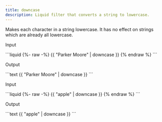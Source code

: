 ```yaml
---
title: downcase
description: Liquid filter that converts a string to lowercase.
---
```


Makes each character in a string lowercase. It has no effect on strings which are already all lowercase.

<p class="code-label">Input</p>
```liquid
{%- raw -%}
{{ "Parker Moore" | downcase }}
{% endraw %}
```

<p class="code-label">Output</p>
```text
{{ "Parker Moore" | downcase }}
```

<p class="code-label">Input</p>
```liquid
{%- raw -%}
{{ "apple" | downcase }}
{% endraw %}
```

<p class="code-label">Output</p>
```text
{{ "apple" | downcase }}
```
